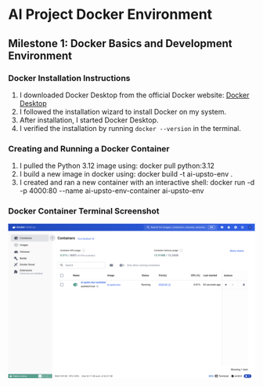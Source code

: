 # AI Project Docker Environment

## Milestone 1: Docker Basics and Development Environment

### Docker Installation Instructions

1. I downloaded Docker Desktop from the official Docker website: [Docker Desktop](https://www.docker.com/products/docker-desktop)
2. I followed the installation wizard to install Docker on my system.
3. After installation, I started Docker Desktop.
4. I verified the installation by running `docker --version` in the terminal.

### Creating and Running a Docker Container

1. I pulled the Python 3.12 image using: docker pull python:3.12
2. I build a new image in docker using: docker build -t ai-upsto-env .
3. I created and ran a new container with an interactive shell: docker run -d -p 4000:80 --name ai-upsto-env-container ai-upsto-env


### Docker Container Terminal Screenshot

![Docker Container Terminal](docker_build.png)






